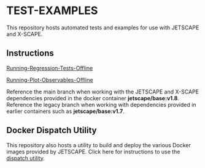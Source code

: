 # TEST-EXAMPLES

This repository hosts automated tests and examples for use with JETSCAPE and X-SCAPE.

## Instructions
[Running-Regression-Tests-Offline](https://github.com/JETSCAPE/TEST-EXAMPLES/blob/main/doc/Running-Regression-Tests-Offline.md)

[Running-Plot-Observables-Offline](https://github.com/JETSCAPE/TEST-EXAMPLES/blob/main/doc/Running-Plot-Observables-Offline.md)

Reference the main branch when working with the JETSCAPE and X-SCAPE dependencies provided in the docker container **jetscape/base:v1.8**.  Reference the legacy branch when working with dependencies provided in earlier containers such as **jetscape/base:v1.7**.

## Docker Dispatch Utility

This repository also hosts a utility to build and deploy the various Docker images provided by JETSCAPE.  Click here for instructions to use the [dispatch utility](https://github.com/JETSCAPE/TEST-EXAMPLES/blob/main/doc/Docker-Dispatch.md).
